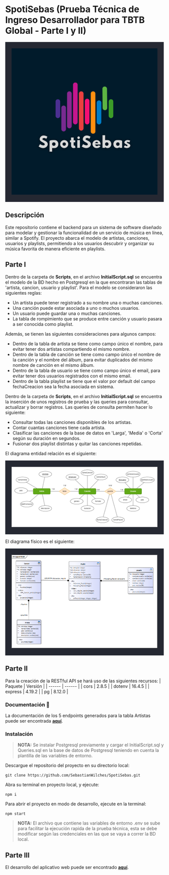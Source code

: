 # SpotiSebas (Prueba Técnica de Ingreso Desarrollador para TBTB Global - Parte I y II)
<p align="center" style="padding: 20px; background: #252832">
    <img src="https://github.com/SebastianWilches/SpotiSebas/blob/main/img/Header.png" alt="Header">
</p>

## Descripción
Este repositorio contiene el backend para un sistema de software diseñado para modelar y gestionar la funcionalidad de un servicio de música en línea, similar a Spotify. El proyecto abarca el modelo de artistas, canciones, usuarios y playlists, permitiendo a los usuarios descubrir y organizar su música favorita de manera eficiente en playlists.

## Parte I
Dentro de la carpeta de **Scripts**, en el archivo **InitialScript.sql** se encuentra el modelo de la BD hecho en Postgresql en la que encontraran las tablas de 'artista, cancion, usuario y playlist'. Para el modelo se consideraron las siguientes reglas:

- Un artista puede tener registrado a su nombre una o muchas canciones.
- Una canción puede estar asociada a uno o muchos usuarios.
- Un usuario puede guardar una o muchas canciones.
- La tabla de rompimiento que se produce entre canción y usuario pasara a ser conocida como playlist.

Además, se tienen las siguientes consideraciones para algunos campos:
- Dentro de la tabla de artista se tiene como campo único el nombre, para evitar tener dos artistas compartiendo el mismo nombre. 
- Dentro de la tabla de canción se tiene como campo único el nombre de la canción y el nombre del álbum, para evitar duplicados del mismo nombre de canción en el mismo álbum.
- Dentro de la tabla de usuario se tiene como campo único el email, para evitar tener dos usuarios registrados con el mismo email.
- Dentro de la tabla playlist se tiene que el valor por default del campo fechaCreacion sea la fecha asociada en sistema. 

Dentro de la carpeta de **Scripts**, en el archivo **InitialScript.sql** se encuentra la inserción de unos registros de prueba y las queries para consultar, actualizar y borrar registros. Las queries de consulta permiten hacer lo siguiente:
- Consultar todas las canciones disponibles de los artistas.
- Contar cuantas canciones tiene cada artista.
- Clasificar las canciones de la base de datos en 'Larga', 'Media' o 'Corta' según su duración en segundos.
- Fusionar dos playlist distintas y quitar las canciones repetidas.

El diagrama entidad relación es el siguiente:
<p align="center" style="padding: 20px; background: #252832">
    <img src="https://github.com/SebastianWilches/SpotiSebas/blob/main/scripts/DiagramaER.png" alt="DiagramaER">
</p>

El diagrama físico es el siguiente:
<p align="center" style="padding: 20px; background: #252832">
    <img src="https://github.com/SebastianWilches/SpotiSebas/blob/main/scripts/DiagramaFisico.png" alt="DiagramaFisico">
</p>

## Parte II
Para la creación de la RESTful API se hará uso de las siguientes recursos:
| Paquete | Versión |
| ------ | ------ |
| cors | 2.8.5 |
| dotenv | 16.4.5 |
| express | 4.19.2 |
| pg | 8.12.0 |

### Documentación 📕
La documentación de los 5 endpoints generados para la tabla Artistas puede ser encontrada [**aquí**](https://documenter.getpostman.com/view/20804832/2sA3XWdJjU).

### Instalación
> **NOTA:** Se instalar Postgresql previamente y cargar el InitialScript.sql y Queries.sql en la base de datos de Postgresql teniendo en cuenta la plantilla de las variables de entorno.

Descargue el repositorio del proyecto en su directorio local:
```
git clone https://github.com/SebastianWilches/SpotiSebas.git
```
Abra su terminal en proyecto local, y ejecute:
```
npm i
```
Para abrir el proyecto en modo de desarrollo, ejecute en la terminal:
```
npm start
```

> **NOTA:** El archivo que contiene las variables de entorno .env se sube para facilitar la ejecución rapida de la prueba técnica, esta se debe modificar según las credenciales en las que se vaya a correr la BD local.
## Parte III
El desarrollo del aplicativo web puede ser encontrado [**aquí**](https://github.com/SebastianWilches/TBTB_Global-Parte3).